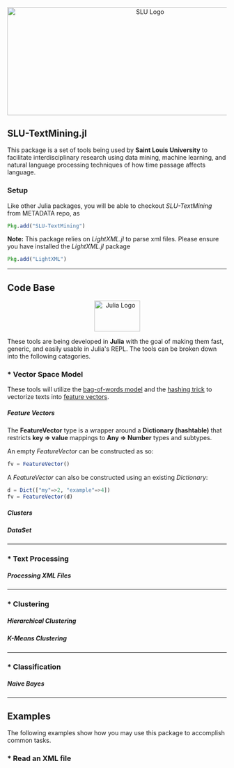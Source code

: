 <div align="center">

<a href="http://www.slu.edu/" target="_blank">
<img src="http://www.slu.edu/Images/marketing_communications/logos/Higher%20Purpose.%20Greater%20Good/HPGG_horizontal/HPGG_Horz_blue.jpg" alt="SLU Logo" width="640" height="247.5"></img>
</a>

</div>

## SLU-TextMining.jl



This package is a set of tools being used by **Saint Louis University** to facilitate interdisciplinary research using data mining, machine learning, and natural language processing techniques of how time passage affects language.

### Setup

Like other Julia packages, you will be able to checkout *SLU-TextMining* from METADATA repo, as

```julia
Pkg.add("SLU-TextMining")
```

**Note:** This package relies on *LightXML.jl* to parse xml files. Please ensure you have installed the *LightXML.jl* package

```julia
Pkg.add("LightXML")
```

---
## Code Base



<div align="center">
<a href="http://julialang.org/" target="_blank">
<img src="http://julialang.org/images/logo_hires.png" alt="Julia Logo" width="105" height="71"></img>
</a>
</div>

These tools are being developed in **Julia** with the goal of making them fast, generic, and easily usable in Julia's REPL. The tools can be broken down into the following catagories.

### * Vector Space Model

These tools will utilize the [bag-of-words model](http://en.wikipedia.org/wiki/Bag-of-words_model) and the [hashing trick](http://en.wikipedia.org/wiki/Feature_hashing) to vectorize texts into [feature vectors](http://en.wikipedia.org/wiki/Feature_vector). 

##### Feature Vectors

The **FeatureVector** type is a wrapper around a **Dictionary (hashtable)** that restricts **key => value** mappings to **Any => Number** types and subtypes.

An empty *FeatureVector* can be constructed as so:
```julia
fv = FeatureVector()
```

A *FeatureVector* can also be constructed using an existing *Dictionary*: 
```julia
d = Dict(["my"=>2, "example"=>4])
fv = FeatureVector(d)
```

##### Clusters

##### DataSet
---
### * Text Processing

##### Processing XML Files
---
### * Clustering

##### Hierarchical Clustering

##### K-Means Clustering
---
### * Classification

##### Naive Bayes
---
## Examples



The following examples show how you may use this package to accomplish common tasks.

### * Read an XML file